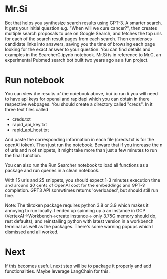 # Mr.Si


Bot that helps you synthesize search results using GPT-3. A smarter search.
It gets your initial question e.g. "When will we cure cancer?", then creates multiple search proposals to use on Google Search, and fetches the top urls for each of the search result pages from each search.  Then condenses candidate links into answers, saving you the time of browsing each page looking for the exact answer to your question.
You can find details and examples in the SearcherC.ipynb notebook.
Mr.Si is in reference to Mr.C, an experimental Pubmed search bot built two years ago as a fun project.

# Run notebook
You can view the results of the notebook above, but to run it you will need to have api keys for openai and rapidapi which you can obtain in there respective webpages. You should create a directory called "creds". In it three text files called
- creds.txt
- rapid_api_key.txt
- rapid_api_host.txt

And paste the corresponding information in each file (creds.txt is for the openAI token). Then just run the notebook.  Beware that if you increase the n of urls and n of snippets, it might take more than just a few minutes to run the final function.

You can also run the Run Searcher notebook to load all functions as a package and run queries in a clean notebook.

With 15 urls and 25 snippets, you should expect 1-3 minutes execution time and around 20 cents of OpenAI cost for the embeddings and GPT-3 completion. 
GPT3 API somwtimes returns 'overloaded', but should still run fine.

Note:  The tiktoken package requires python 3.8 or 3.9 which makes it annoying to run locally.  I ended up spinning up a an instance in GCP (VertexAI->Workbench->create instance-> only 3.75G memory should do, rest defaults), and reinstalling python with latest version in a workbench terminal as well as the packages.  There's some warning popups which I dismissed and all worked.

# Next
If this becomes useful, next step will be to package it properly and add functionalities.  Maybe leverage LangChain for this. 
